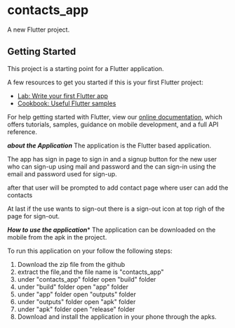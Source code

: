 # contacts_app

A new Flutter project.

## Getting Started

This project is a starting point for a Flutter application.

A few resources to get you started if this is your first Flutter project:

- [Lab: Write your first Flutter app](https://flutter.dev/docs/get-started/codelab)
- [Cookbook: Useful Flutter samples](https://flutter.dev/docs/cookbook)

For help getting started with Flutter, view our
[online documentation](https://flutter.dev/docs), which offers tutorials,
samples, guidance on mobile development, and a full API reference.

*******about the Application*******
The application is the Flutter based application.

The app has sign in page to sign in and a signup button for the new user who can sign-up using mail and password and the can sign-in using the email and password used for sign-up.

after that user will be prompted to add contact page where user can add the contacts 

At last if the use wants to sign-out there is a sign-out icon at top righ of the page for sign-out.


*****How to use the application******
The application can be downloaded on the mobile from the apk in the project.

To run this application on your follow the following steps:
  1. Download the zip file from the github
  2. extract the file,and the file name is "contacts_app"
  3. under "contacts_app" folder open "build" folder
  4. under "build" folder open "app" folder
  5. under "app" folder open "outputs" folder
  6. under "outputs" folder open "apk" folder
  7. under "apk" folder open "release" folder
  8. Download and install  the application in your phone through the apks.

